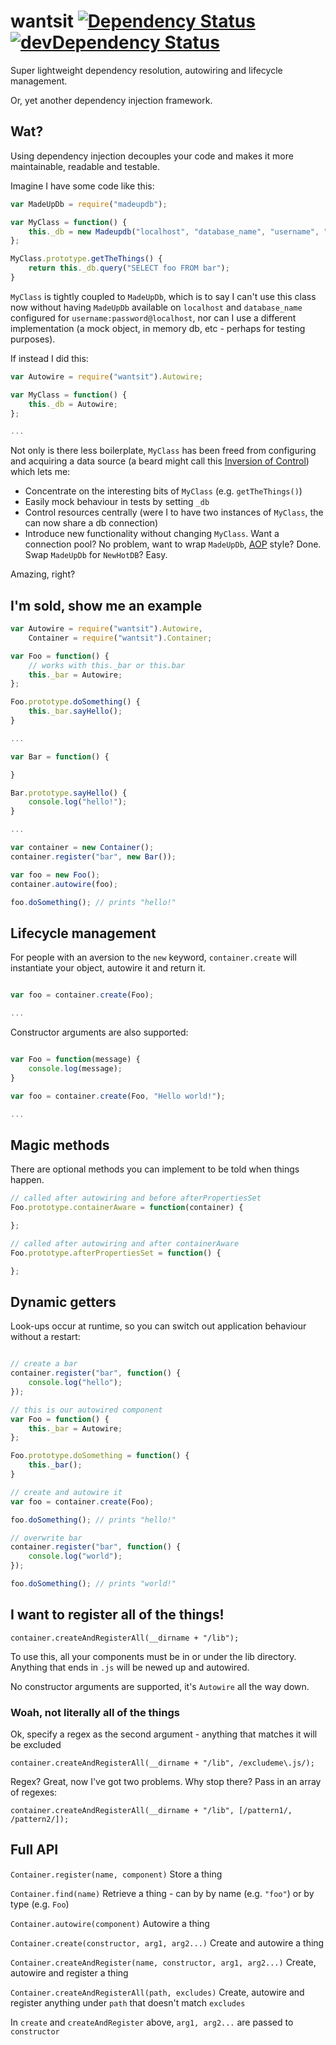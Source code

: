 # wantsit [![Dependency Status](https://david-dm.org/achingbrain/node-wantsit.png)](https://david-dm.org/achingbrain/node-wantsit) [![devDependency Status](https://david-dm.org/achingbrain/node-wantsit/dev-status.png)](https://david-dm.org/achingbrain/node-wantsit#info=devDependencies)

Super lightweight dependency resolution, autowiring and lifecycle management.

Or, yet another dependency injection framework.

## Wat?

Using dependency injection decouples your code and makes it more maintainable, readable and testable.

Imagine I have some code like this:

```javascript
var MadeUpDb = require("madeupdb");

var MyClass = function() {
	this._db = new Madeupdb("localhost", "database_name", "username", "password");
};

MyClass.prototype.getTheThings() {
	return this._db.query("SELECT foo FROM bar");
}
```

`MyClass` is tightly coupled to `MadeUpDb`, which is to say I can't use this class now without having `MadeUpDb` available on `localhost` and `database_name` configured for `username:password@localhost`, nor can I use a different implementation (a mock object, in memory db, etc - perhaps for testing purposes).

If instead I did this:

```javascript
var Autowire = require("wantsit").Autowire;

var MyClass = function() {
	this._db = Autowire;
};

...
```

Not only is there less boilerplate, `MyClass` has been freed from configuring and acquiring a data source (a beard might call this [Inversion of Control](http://en.wikipedia.org/wiki/Inversion_of_control)) which lets me:

 * Concentrate on the interesting bits of `MyClass` (e.g. `getTheThings()`)
 * Easily mock behaviour in tests by setting `_db`
 * Control resources centrally (were I to have two instances of `MyClass`, the can now share a db connection)
 * Introduce new functionality without changing `MyClass`. Want a connection pool? No problem, want to wrap `MadeUpDb`, [AOP](http://en.wikipedia.org/wiki/Aspect-oriented_programming) style? Done.  Swap `MadeUpDb` for `NewHotDB`? Easy.

Amazing, right?

## I'm sold, show me an example

```javascript
var Autowire = require("wantsit").Autowire,
	Container = require("wantsit").Container;

var Foo = function() {
	// works with this._bar or this.bar
	this._bar = Autowire;
};

Foo.prototype.doSomething() {
	this._bar.sayHello();
}

...

var Bar = function() {

}

Bar.prototype.sayHello() {
	console.log("hello!");
}

...

var container = new Container();
container.register("bar", new Bar());

var foo = new Foo();
container.autowire(foo);

foo.doSomething(); // prints "hello!"
```

## Lifecycle management

For people with an aversion to the `new` keyword, `container.create` will instantiate your object, autowire it and return it.

```javascript

var foo = container.create(Foo);

...
```

Constructor arguments are also supported:

```javascript

var Foo = function(message) {
	console.log(message);
}

var foo = container.create(Foo, "Hello world!");

...
```

## Magic methods

There are optional methods you can implement to be told when things happen.

```javascript
// called after autowiring and before afterPropertiesSet
Foo.prototype.containerAware = function(container) {

};

// called after autowiring and after containerAware
Foo.prototype.afterPropertiesSet = function() {

};
```
## Dynamic getters

Look-ups occur at runtime, so you can switch out application behaviour without a restart:

```javascript

// create a bar
container.register("bar", function() {
	console.log("hello");
});

// this is our autowired component
var Foo = function() {
	this._bar = Autowire;
};

Foo.prototype.doSomething = function() {
	this._bar();
}

// create and autowire it
var foo = container.create(Foo);

foo.doSomething(); // prints "hello!"

// overwrite bar
container.register("bar", function() {
	console.log("world");
});

foo.doSomething(); // prints "world!"
```

## I want to register all of the things!

```
container.createAndRegisterAll(__dirname + "/lib");
```

To use this, all your components must be in or under the lib directory.  Anything that ends in `.js` will be newed up and autowired.

No constructor arguments are supported, it's `Autowire` all the way down.

### Woah, not literally all of the things

Ok, specify a regex as the second argument - anything that matches it will be excluded

```
container.createAndRegisterAll(__dirname + "/lib", /excludeme\.js/);
```

Regex?  Great, now I've got two problems.  Why stop there?  Pass in an array of regexes:

```
container.createAndRegisterAll(__dirname + "/lib", [/pattern1/, /pattern2/]);
```

## Full API

`Container.register(name, component)` Store a thing

`Container.find(name)` Retrieve a thing - can by by name (e.g. `"foo"`) or by type (e.g. `Foo`)

`Container.autowire(component)` Autowire a thing

`Container.create(constructor, arg1, arg2...)` Create and autowire a thing

`Container.createAndRegister(name, constructor, arg1, arg2...)` Create, autowire and register a thing

`Container.createAndRegisterAll(path, excludes)` Create, autowire and register anything under `path` that doesn't match `excludes`

In `create` and `createAndRegister` above, `arg1, arg2...` are passed to `constructor`
